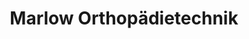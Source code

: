 ---
title: "Marlow Orthopädietechnik"
url: /hagenow/marlow-orthopaedietechnik/
shop: Sanitätshaus
---